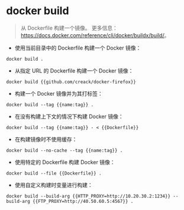 # docker build

> 从 Dockerfile 构建一个镜像。
> 更多信息：<https://docs.docker.com/reference/cli/docker/buildx/build/>。

- 使用当前目录中的 Dockerfile 构建一个 Docker 镜像：

`docker build .`

- 从指定 URL 的 Dockerfile 构建一个 Docker 镜像：

`docker build {{github.com/creack/docker-firefox}}`

- 构建一个 Docker 镜像并为其打标签：

`docker build --tag {{name:tag}} .`

- 在没有构建上下文的情况下构建 Docker 镜像：

`docker build --tag {{name:tag}} - < {{Dockerfile}}`

- 在构建镜像时不使用缓存：

`docker build --no-cache --tag {{name:tag}} .`

- 使用特定的 Dockerfile 构建 Docker 镜像：

`docker build --file {{Dockerfile}} .`

- 使用自定义构建时变量进行构建：

`docker build --build-arg {{HTTP_PROXY=http://10.20.30.2:1234}} --build-arg {{FTP_PROXY=http://40.50.60.5:4567}} .`